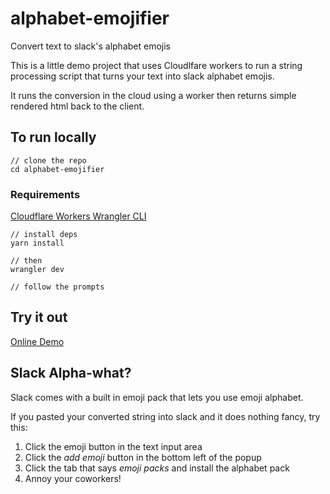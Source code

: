 # alphabet-emojifier

Convert text to slack's alphabet emojis

This is a little demo project that uses Cloudlfare workers to run a string processing script that turns your text into slack alphabet emojis.

It runs the conversion in the cloud using a worker then returns simple rendered html back to the client.

## To run locally

```
// clone the repo
cd alphabet-emojifier
```

### Requirements

[Cloudflare Workers Wrangler CLI](https://developers.cloudflare.com/workers/get-started/guide)

```
// install deps
yarn install

// then
wrangler dev

// follow the prompts
```

## Try it out

[Online Demo](https://alphabet-emojifier.3cordguy.workers.dev)

## Slack Alpha-what?

Slack comes with a built in emoji pack that lets you use emoji alphabet.

If you pasted your converted string into slack and it does nothing fancy, try this:

1. Click the emoji button in the text input area
1. Click the _add emoji_ button in the bottom left of the popup
1. Click the tab that says _emoji packs_ and install the alphabet pack
1. Annoy your coworkers!
